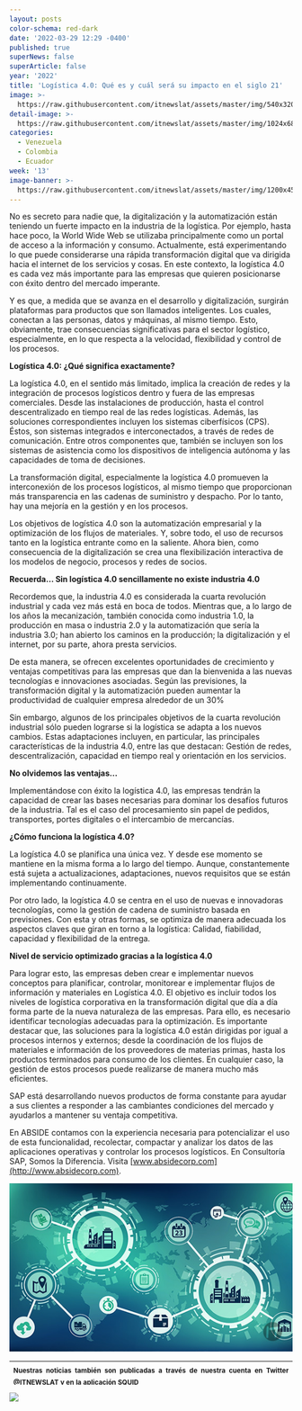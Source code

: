 ```yaml
---
layout: posts
color-schema: red-dark
date: '2022-03-29 12:29 -0400'
published: true
superNews: false
superArticle: false
year: '2022'
title: 'Logística 4.0: Qué es y cuál será su impacto en el siglo 21'
image: >-
  https://raw.githubusercontent.com/itnewslat/assets/master/img/540x320/Supply-Chain-p.jpg
detail-image: >-
  https://raw.githubusercontent.com/itnewslat/assets/master/img/1024x680/Supply-Chain-g.jpg
categories:
  - Venezuela
  - Colombia
  - Ecuador
week: '13'
image-banner: >-
  https://raw.githubusercontent.com/itnewslat/assets/master/img/1200x450/Supply-Chain-Managment.jpg
---
```

No es secreto para nadie que, la digitalización y la automatización están teniendo un fuerte impacto en la industria de la logística. Por ejemplo, hasta hace poco, la World Wide Web se utilizaba principalmente como un portal de acceso a la información y consumo. Actualmente, está experimentando lo que puede considerarse una rápida transformación digital que va dirigida hacia el internet de los servicios y cosas. En este contexto, la logística 4.0 es cada vez más importante para las empresas que quieren posicionarse con éxito dentro del mercado imperante.

Y es que, a medida que se avanza en el desarrollo y digitalización, surgirán plataformas para productos que son llamados inteligentes. Los cuales,  conectan a las personas, datos y máquinas, al mismo tiempo. Esto, obviamente, trae consecuencias significativas para el sector logístico, especialmente, en lo que respecta a la velocidad, flexibilidad y control de los procesos. 

**Logística 4.0: ¿Qué significa exactamente?**

La logística 4.0, en el sentido más limitado,  implica la creación de redes y la integración de procesos logísticos dentro y fuera de las empresas comerciales.  Desde las instalaciones de producción, hasta el control descentralizado en tiempo real de las redes logísticas. Además, las soluciones correspondientes incluyen los sistemas ciberfísicos (CPS). Éstos, son sistemas integrados e interconectados, a través de redes de comunicación.  Entre otros componentes que, también se incluyen son los sistemas de asistencia como los dispositivos de inteligencia autónoma y las capacidades de toma de decisiones. 

La transformación digital, especialmente la logística 4.0 promueven la interconexión de los procesos logísticos, al mismo tiempo que proporcionan más transparencia en las cadenas de suministro y despacho. Por lo tanto, hay una mejoría en la gestión y en los procesos. 

Los objetivos de logística 4.0 son la automatización empresarial y la optimización de los flujos de materiales. Y, sobre todo, el uso de recursos tanto en la logística entrante como en la saliente. Ahora bien, como consecuencia de la digitalización se crea una flexibilización interactiva  de los modelos de negocio, procesos y redes de socios.

**Recuerda…  Sin logística 4.0 sencillamente no existe industria 4.0**

Recordemos que, la industria 4.0 es considerada la cuarta revolución industrial y cada vez más está en boca de todos. Mientras que, a lo largo de los años la mecanización, también conocida como industria 1.0, la producción en masa o industria 2.0 y la automatización que sería la industria 3.0; han abierto los caminos en la producción; la digitalización y el internet, por su parte,  ahora presta servicios. 

De esta manera, se ofrecen excelentes oportunidades de crecimiento y ventajas competitivas para las empresas que dan la bienvenida a las nuevas tecnologías e innovaciones asociadas. Según las previsiones, la transformación digital y la automatización pueden aumentar la productividad de cualquier empresa alrededor de un 30%

Sin embargo, algunos de los principales objetivos de la cuarta revolución industrial sólo pueden lograrse si la logística se adapta a los nuevos cambios. Estas adaptaciones incluyen, en particular, las principales características de la industria 4.0, entre las que destacan: Gestión de redes, descentralización, capacidad en tiempo real y orientación en los servicios.

**No olvidemos las ventajas…**

Implementándose con éxito la logística 4.0, las empresas tendrán la capacidad de crear las bases necesarias para dominar los desafíos futuros de la industria. Tal es el caso del procesamiento sin papel de pedidos, transportes, portes digitales o el intercambio de mercancías.

**¿Cómo funciona la logística 4.0?**

La logística 4.0 se planifica una única vez. Y desde ese momento se mantiene en la misma forma a lo largo del tiempo. Aunque, constantemente está sujeta a actualizaciones, adaptaciones, nuevos requisitos que se están implementando continuamente.

Por otro lado, la logística 4.0 se centra en el uso de nuevas e innovadoras tecnologías, como la gestión de cadena de suministro basada en previsiones. Con esta y otras formas, se optimiza de manera adecuada los aspectos claves que giran en torno a la logística: Calidad, fiabilidad, capacidad y flexibilidad de la entrega. 

**Nivel de servicio optimizado gracias a la logística 4.0**

Para lograr esto, las empresas deben crear e implementar nuevos conceptos para planificar, controlar, monitorear e implementar flujos de información y materiales en Logística 4.0. El objetivo es incluir todos los niveles de logística corporativa en la transformación digital que día a día forma parte de la nueva naturaleza de las empresas.  Para ello, es necesario identificar tecnologías adecuadas para la optimización.
Es importante destacar que, las soluciones para la logística 4.0 están dirigidas por igual a procesos internos y externos; desde la coordinación de los flujos de materiales e información de los proveedores de materias primas, hasta los productos terminados para consumo de los clientes. En cualquier caso, la gestión de estos procesos puede realizarse de manera mucho más eficientes.

SAP está desarrollando nuevos productos de forma constante para ayudar a sus clientes a responder a las cambiantes condiciones del mercado y ayudarlos a mantener su ventaja competitiva.

En ABSIDE contamos con la experiencia necesaria para potencializar el uso de esta funcionalidad, recolectar, compactar y analizar los datos de las aplicaciones operativas y controlar los procesos logísticos. En Consultoría SAP, Somos la Diferencia. Visita [www.absidecorp.com](http://www.absidecorp.com).

![](https://raw.githubusercontent.com/itnewslat/assets/master/img/540x320/Supply-Chain-p.jpg)

<table style="height: 42px;" width="569">
<tbody>
<tr>
<td style="text-align: justify;"><sub><strong>Nuestras noticias también son publicadas a través de nuestra cuenta en Twitter <a href="https://twitter.com/itnewslat?lang=es">@ITNEWSLAT</a> y en la aplicación <a href="https://squidapp.co/en/">SQUID</a></strong></sub></td>
</tr>
</tbody>
</table>

<img src="https://tracker.metricool.com/c3po.jpg?hash=56f88a41e39ab42c063cc51676587a04"/>
